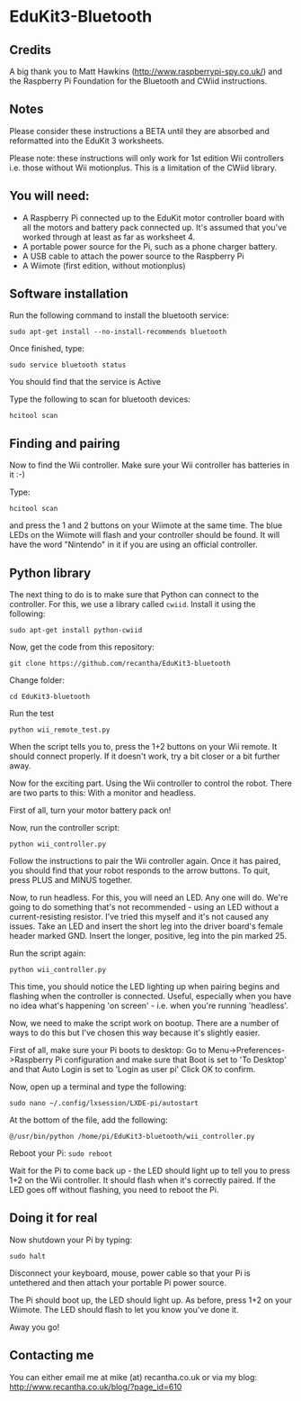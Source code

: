 # EduKit3-Bluetooth

## Credits
A big thank you to Matt Hawkins (http://www.raspberrypi-spy.co.uk/) and the Raspberry Pi Foundation for the Bluetooth and CWiid instructions.

## Notes
Please consider these instructions a BETA until they are absorbed and reformatted into the EduKit 3 worksheets.

Please note: these instructions will only work for 1st edition Wii controllers
i.e. those without Wii motionplus. This is a limitation of the CWiid library.

## You will need:
* A Raspberry Pi connected up to the EduKit motor controller board with all the
motors and battery pack connected up. It's assumed that you've worked through
at least as far as worksheet 4.
* A portable power source for the Pi, such as a phone charger battery.
* A USB cable to attach the power source to the Raspberry Pi
* A Wiimote (first edition, without motionplus)

## Software installation
Run the following command to install the bluetooth service:

`sudo apt-get install --no-install-recommends bluetooth`

Once finished, type:

`sudo service bluetooth status`

You should find that the service is Active

Type the following to scan for bluetooth devices:

`hcitool scan`

## Finding and pairing
Now to find the Wii controller.
Make sure your Wii controller has batteries in it :-)

Type:

`hcitool scan`

and press the 1 and 2 buttons on your Wiimote at the same time.
The blue LEDs on the Wiimote will flash and your controller should be found.
It will have the word "Nintendo" in it if you are using an official controller.

## Python library

The next thing to do is to make sure that Python can connect to the controller.
For this, we use a library called `cwiid`. Install it using the following:

`sudo apt-get install python-cwiid`

Now, get the code from this repository:

`git clone https://github.com/recantha/EduKit3-bluetooth`

Change folder:

`cd EduKit3-bluetooth`

Run the test

`python wii_remote_test.py`

When the script tells you to, press the 1+2 buttons on your Wii remote.
It should connect properly. If it doesn't work, try a bit closer or a bit
further away.

Now for the exciting part. Using the Wii controller to control the robot.
There are two parts to this: With a monitor and headless.

First of all, turn your motor battery pack on!

Now, run the controller script:

`python wii_controller.py`

Follow the instructions to pair the Wii controller again.
Once it has paired, you should find that your robot responds to the arrow
buttons. To quit, press PLUS and MINUS together.

Now, to run headless. For this, you will need an LED. Any one will do.
We're going to do something that's not recommended - using an LED without
a current-resisting resistor. I've tried this myself and it's not caused
any issues. Take an LED and insert the short leg into the driver board's
female header marked GND. Insert the longer, positive, leg into the pin marked
25.

Run the script again:

`python wii_controller.py`

This time, you should notice the LED lighting up when pairing begins
and flashing when the controller is connected. Useful, especially
when you have no idea what's happening 'on screen' - i.e. when you're
running 'headless'.

Now, we need to make the script work on bootup. There are a number of
ways to do this but I've chosen this way because it's slightly easier.

First of all, make sure your Pi boots to desktop:
Go to Menu->Preferences->Raspberry Pi configuration and make sure
that Boot is set to 'To Desktop' and that Auto Login is set to 'Login as user pi'
Click OK to confirm.

Now, open up a terminal and type the following:

`sudo nano ~/.config/lxsession/LXDE-pi/autostart`

At the bottom of the file, add the following:

`@/usr/bin/python /home/pi/EduKit3-bluetooth/wii_controller.py`

Reboot your Pi:
`sudo reboot`

Wait for the Pi to come back up - the LED should light up to tell you to
press 1+2 on the Wii controller. It should flash when it's correctly paired.
If the LED goes off without flashing, you need to reboot the Pi.

## Doing it for real

Now shutdown your Pi by typing:

`sudo halt`

Disconnect your keyboard, mouse, power cable so that your Pi is untethered
and then attach your portable Pi power source.

The Pi should boot up, the LED should light up. As before, press 1+2 on your
Wiimote. The LED should flash to let you know you've done it.

Away you go!

## Contacting me
You can either email me at mike (at) recantha.co.uk or via my blog: http://www.recantha.co.uk/blog/?page_id=610
